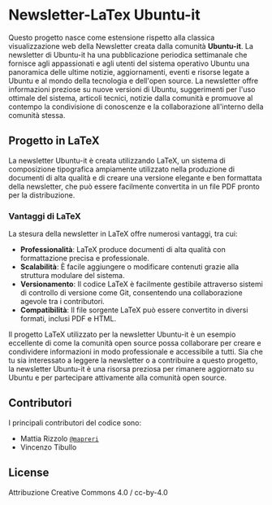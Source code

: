 # Newsletter-LaTex Ubuntu-it
Questo progetto nasce come estensione rispetto alla classica visualizzazione web della Newsletter creata dalla comunità **Ubuntu-it**. La newsletter di Ubuntu-it ha una pubblicazione periodica settimanale che fornisce agli appassionati e agli utenti del sistema operativo Ubuntu una panoramica delle ultime notizie, aggiornamenti, eventi e risorse legate a Ubuntu e al mondo della tecnologia e dell'open source. La newsletter offre informazioni preziose su nuove versioni di Ubuntu, suggerimenti per l'uso ottimale del sistema, articoli tecnici, notizie dalla comunità e promuove al contempo la condivisione di conoscenze e la collaborazione all'interno della comunità stessa. 

## Progetto in LaTeX
La newsletter Ubuntu-it è creata utilizzando LaTeX, un sistema di composizione tipografica ampiamente utilizzato nella produzione di documenti di alta qualità e di creare una versione elegante e ben formattata della newsletter, che può essere facilmente convertita in un file PDF pronto per la distribuzione.

### Vantaggi di LaTeX

La stesura della newsletter in LaTeX offre numerosi vantaggi, tra cui:

- **Professionalità**: LaTeX produce documenti di alta qualità con formattazione precisa e professionale.
- **Scalabilità**: È facile aggiungere o modificare contenuti grazie alla struttura modulare del sistema.
- **Versionamento**: Il codice LaTeX è facilmente gestibile attraverso sistemi di controllo di versione come Git, consentendo una collaborazione agevole tra i contributori.
- **Compatibilità**: Il file sorgente LaTeX può essere convertito in diversi formati, inclusi PDF e HTML.

Il progetto LaTeX utilizzato per la newsletter Ubuntu-it è un esempio eccellente di come la comunità open source possa collaborare per creare e condividere informazioni in modo professionale e accessibile a tutti. Sia che tu sia interessato a leggere la newsletter o a contribuire a questo progetto, la newsletter Ubuntu-it è una risorsa preziosa per rimanere aggiornato su Ubuntu e per partecipare attivamente alla comunità open source.

## Contributori

I principali contributori del codice sono:

- Mattia Rizzolo [`@mapreri`](https://github.com/mapreri)
- Vincenzo Tibullo 

## License
Attribuzione Creative Commons 4.0	/ cc-by-4.0



